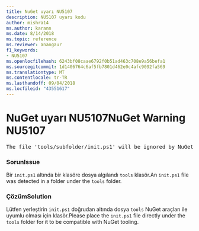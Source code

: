 ```yaml
---
title: NuGet uyarı NU5107
description: NU5107 uyarı kodu
author: mishra14
ms.author: karann
ms.date: 8/14/2018
ms.topic: reference
ms.reviewer: anangaur
f1_keywords:
- NU5107
ms.openlocfilehash: 6243bf08caae6792f0b51ad463c708e9a56befa1
ms.sourcegitcommit: 1d1406764c6af5fb7801d462e0c4afc9092fa569
ms.translationtype: MT
ms.contentlocale: tr-TR
ms.lasthandoff: 09/04/2018
ms.locfileid: "43551617"
---
```

# <a name="nuget-warning-nu5107"></a><span data-ttu-id="bd8f4-103">NuGet uyarı NU5107</span><span class="sxs-lookup"><span data-stu-id="bd8f4-103">NuGet Warning NU5107</span></span>
<pre>The file 'tools/subfolder/init.ps1' will be ignored by NuGet because it is not directly under 'tools' folder. Place the file directly under 'tools' folder.</pre>

### <a name="issue"></a><span data-ttu-id="bd8f4-104">Sorun</span><span class="sxs-lookup"><span data-stu-id="bd8f4-104">Issue</span></span>

<span data-ttu-id="bd8f4-105">Bir `init.ps1` altında bir klasöre dosya algılandı `tools` klasör.</span><span class="sxs-lookup"><span data-stu-id="bd8f4-105">An `init.ps1` file was detected in a folder under the `tools` folder.</span></span>


### <a name="solution"></a><span data-ttu-id="bd8f4-106">Çözüm</span><span class="sxs-lookup"><span data-stu-id="bd8f4-106">Solution</span></span>

<span data-ttu-id="bd8f4-107">Lütfen yerleştirin `init.ps1` doğrudan altında dosya `tools` NuGet araçları ile uyumlu olması için klasör.</span><span class="sxs-lookup"><span data-stu-id="bd8f4-107">Please place the `init.ps1` file directly under the `tools` folder for it to be compatible with NuGet tooling.</span></span>

